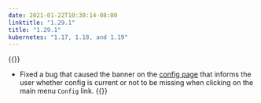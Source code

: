 ```yaml
---
date: 2021-01-22T10:30:14-08:00
linktitle: "1.29.1"
title: "1.29.1"
kubernetes: "1.17, 1.18, and 1.19"
---
```


{{<fixes>}}
* Fixed a bug that caused the banner on the [config page](/kotsadm/installing/online-install/#config-screen) that informs the user whether config is current or not to be missing when clicking on the main menu `Config` link.
{{</fixes>}}
